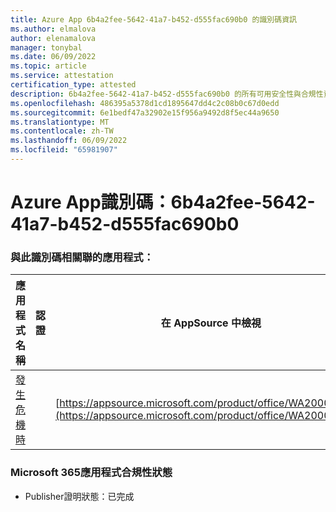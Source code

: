 ```yaml
---
title: Azure App 6b4a2fee-5642-41a7-b452-d555fac690b0 的識別碼資訊
ms.author: elmalova
author: elenamalova
manager: tonybal
ms.date: 06/09/2022
ms.topic: article
ms.service: attestation
certification_type: attested
description: 6b4a2fee-5642-41a7-b452-d555fac690b0 的所有可用安全性與合規性資訊。
ms.openlocfilehash: 486395a5378d1cd1895647dd4c2c08b0c67d0edd
ms.sourcegitcommit: 6e1bedf47a32902e15f956a9492d8f5ec44a9650
ms.translationtype: MT
ms.contentlocale: zh-TW
ms.lasthandoff: 06/09/2022
ms.locfileid: "65981907"
---
```

# <a name="azure-app-id-6b4a2fee-5642-41a7-b452-d555fac690b0"></a>Azure App識別碼：6b4a2fee-5642-41a7-b452-d555fac690b0


### <a name="apps-associated-with-this-id"></a>與此識別碼相關聯的應用程式：
| **應用程式名稱** | **認證** | **在 AppSource 中檢視** |
|--------------|---------------|-----------------------|
| [發生危機時](../forward/WA200003194.md) |  | [https://appsource.microsoft.com/product/office/WA200003194](https://appsource.microsoft.com/product/office/WA200003194) |

### <a name="microsoft-365-app-compliance-status"></a>Microsoft 365應用程式合規性狀態
- Publisher證明狀態：已完成
